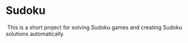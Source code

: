 # Sudoku

​	This is a short project for solving Sudoku games and creating Sudoku solutions automatically. 